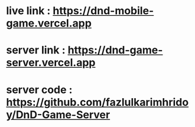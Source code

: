 # live link : https://dnd-mobile-game.vercel.app
# server link : https://dnd-game-server.vercel.app
# server code : https://github.com/fazlulkarimhridoy/DnD-Game-Server

